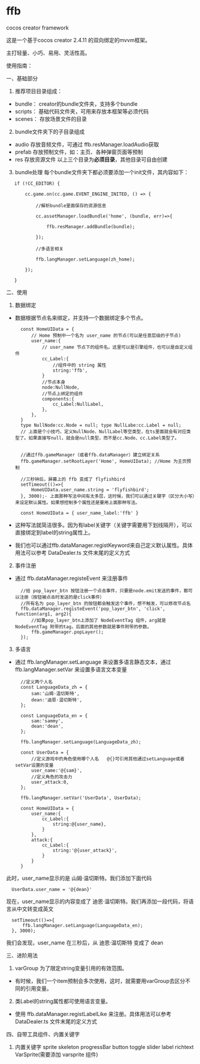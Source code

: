 # ffb
cocos creator framework

这是一个基于cocos creator 2.4.11 的双向绑定的mvvm框架。

主打轻量、小巧、易用、灵活性高。

使用指南：

 一、基础部分
1. 推荐项目目录组成：
- bundle： creator的bundle文件夹，支持多个bundle 
- scripts： 基础代码文件夹，可用来存放本框架等必须代码
- scenes： 存放场景文件的目录

2. bundle文件夹下的子目录组成
- audio 存放音频文件，可通过 ffb.resManager.loadAudio获取
- prefab 存放预制文件，如：主页、各种弹窗页面等预制
- res 存放资源文件
以上三个目录为**必须目录**，其他目录可自由创建

3. bundle处理
每个bundle文件夹下都必须要添加一个init文件，其内容如下：
  ```
     if (!CC_EDITOR) {
 
         cc.game.on(cc.game.EVENT_ENGINE_INITED, () => {
 
             //解析bundle里面保存的资源信息
 
             cc.assetManager.loadBundle('home', (bundle, err)=>{
 
                 ffb.resManager.addBundle(bundle);
 
             });
 
             //多语言相关
 
             ffb.langManager.setLanguage(zh_home);
 
         });
 
     }
  ```

二、使用

1. 数据绑定
- 数据根据节点名来绑定，并支持一个数据绑定多个节点。
  ```
    const HomeUIData = {
        // Home 预制中一个名为 user_name 的节点(可以是任意层级的子节点)
        user_name:{           
            // user_name 节点下的组件名。这里可以是引擎组件，也可以是自定义组件                          
            cc_Label:{
                //组件中的 string 属性
                string:'ffb',                           
            }
            //节点本身
            node:NullNode,        
            //节点上绑定的组件                      
            components:{
                cc_Label:NullLabel,                     
            },
        },
    }
    type NullNode:cc.Node = null; type NullLabe:cc.Label = null; 
    // 上面是个小技巧，定义NullNode、NullLabel等空类型，在ts里面就会有对应类型了。如果直接写null，就会是null类型，而不是cc.Node、cc.Label类型了。   
    
    
    //通过ffb.gameManager（或者ffb.dataManager）建立绑定关系
    ffb.gameManager.setRootLayer('Home', HomeUIData); //Home 为主页预制
    
    //三秒钟后，屏幕上的 ffb 变成了 flyfishbird
    setTimeout(()=>{
        HomeUIData.user_name.string = 'flyfishbird';
    }, 3000);- 上面那种写法中间有太多层，这时候，我们可以通过关键字（区分大小写）来设定默认属性。如果想控制多个属性还是要用上面那种写法。
  ```
  ```
    const HomeUIData = { user_name_label:'ffb' }
  ```

- 这种写法就简洁很多。因为有label关键字（关键字需要用下划线隔开），可以直接绑定到label的string属性上。
- 我们也可以通过ffb.dataManager.registKeyword来自己定义默认属性。具体用法可以参考 DataDealer.ts 文件末尾的定义方式

2. 事件注册
- 通过 ffb.dataManager.registeEvent 来注册事件
  ```
    //给 pop_layer_btn 按钮注册一个点击事件，只要是node.emit发送的事件，都可以注册（按钮被点击时发送的是click事件）
    //所有名为 pop_layer_btn 的按钮都会触发这个事件，想不触发，可以修改节点名
    ffb.dataManager.registeEvent('pop_layer_btn', 'click', function(arg1, arg2){
        //如果pop_layer_btn上添加了 NodeEventTag 组件，arg就是 NodeEventTag 附带的tag，后面的其他参数就是事件附带的参数。
        ffb.gameManager.popLayer();
    });
  ```

3. 多语言
- 通过 ffb.langManager.setLanguage 来设置多语言静态文本，通过 ffb.langManager.setVar 来设置多语言文本变量

  ```
    //定义两个人名
    const LanguageData_zh = {
        sam:'山姆·温切斯特',
        dean:'迪恩·温切斯特',
    };

    const LanguageData_en = {
        sam:'sammy',
        dean:'dean',
    };

    ffb.langManager.setLanguage(LanguageData_zh);

    const UserData = {
        //定义游戏中的角色使用哪个人名   @{}可引用其他通过setLanguage或者setVar设置的变量
        user_name:'@{sam}',     
        //定义角色的攻击力           
        user_attack:0,           
    };

    ffb.langManager.setVar('UserData', UserData);

    const HomeUIData = {
        user_name:{                                   
            cc_Label:{                                
                string:@{user_name},                         
            }
        },
        attack:{
            cc_Label:{                                
                string:'@{user_attack}',                         
            }
        }
    }
  ```

此时，user_name显示的是 山姆·温切斯特。我们添加下面代码

  ```
    UserData.user_name = '@{dean}'
  ```

现在，user_name显示的内容变成了 迪恩·温切斯特。我们再添加一段代码，将语言从中文转变成英文

  ```
    setTimeout(()=>{
        ffb.langManager.setLanguage(LanguageData_en);
    }, 3000);
  ```

我们会发现，user_name 在三秒后，从 迪恩·温切斯特 变成了 dean 

三、进阶用法
1. varGroup 为了限定string变量引用的有效范围。
- 有时候，我们一个item预制会多次使用，这时，就需要用varGroup去区分不同的引用变量。
2. 类Label的string属性都可使用语言变量。
- 使用 ffb.dataManager.registLabelLike 来注册。具体用法可以参考 DataDealer.ts 文件末尾的定义方式

四、自带工具组件、内置关键字
1. 内置关键字 sprite skeleton progressBar button toggle slider label richtext VarSprite(需要添加 varsprite 组件)